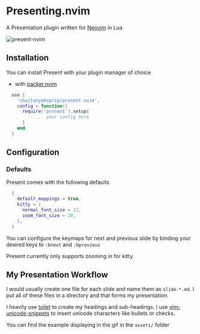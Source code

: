 # Presenting.nvim

A Presentation plugin written for [Neovim](https://github.com/neovim/neovim) in Lua

![present-nvim](assets/present-nvim.gif)

## Installation

You can install Present with your plugin manager of choice

- with [packer.nvim](https://github.com/wbthomason/packer.nvim)

```lua
  use {
    'chaitanyabsprip/present.nvim',
    config = function()
      require('present').setup{
        -- ... your config here
      }
    end
  }
```

## Configuration

### Defaults

Present comes with the following defaults

```lua
  {
    default_mappings = true,
    kitty = {
      normal_font_size = 12,
      zoom_font_size = 28,
    },
  }
```

You can configure the keymaps for next and previous slide by binding your
desired keys to `:bnext` and `:bprevious`

Present currently only supports zooming in for kitty.

## My Presentation Workflow

I would usually create one file for each slide and name them as `slide-*.md`. I
put all of these files in a directory and that forms my presentation.

I heavily use [toilet](https://github.com/cacalabs/toilet) to create my headings
and sub-headings. I use [vim-unicode-snippets](https://github.com/danielwe/vim-unicode-snippets) to insert
unicode characters like bullets or checks.

You can find the example displaying in the gif in the `assets/` folder
